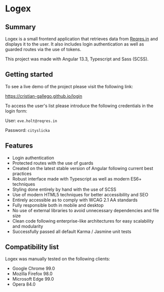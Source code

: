 # Logex

## Summary

Logex is a small frontend application that retrieves data from [Reqres.in](https://reqres.in/) and displays it to the user. It also includes login authentication as well as guarded routes via the use of tokens.

This project was made with Angular 13.3, Typescript and Sass (SCSS).

## Getting started

To see a live demo of the project please visit the following link:

https://cristian-gallego.github.io/login

To access the user's list please introduce the following credentials in the login form:

User: `eve.holt@reqres.in`

Password: `cityslicka`

## Features

- Login authentication
- Protected routes with the use of guards
- Created on the latest stable version of Angular following current best practices
- Robust interface made with Typescript as well as modern ES6+ techniques
- Styling done entirely by hand with the use of SCSS
- Use of modern HTML5 techniques for better accessibility and SEO
- Entirely accessible as to comply with WCAG 2.1 AA standards
- Fully responsible both in mobile and desktop
- No use of external libraries to avoid unnecessary dependencies and file size
- Clean code following enterprise-like architectures for easy scalability and modularity
- Successfully passed all default Karma / Jasmine unit tests

## Compatibility list

Logex was manually tested on the following clients:

- Google Chrome 99.0
- Mozilla Firefox 98.0
- Microsoft Edge 99.0
- Opera 84.0

